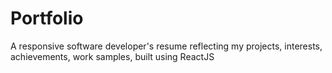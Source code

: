 # Portfolio
A responsive software developer's resume reflecting my projects, interests, achievements, work samples, built using ReactJS
